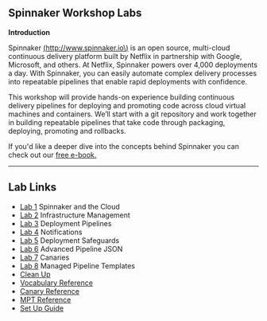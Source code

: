 ## Spinnaker Workshop Labs

**Introduction**

Spinnaker [\(http://www.spinnaker.io\)](https://www.spinnaker.io) is an open source, multi-cloud continuous delivery platform built by Netflix in partnership with Google, Microsoft, and others. At Netflix, Spinnaker powers over 4,000 deployments a day. With Spinnaker, you can easily automate complex delivery processes into repeatable pipelines that enable rapid deployments with confidence.

This workshop will provide hands-on experience building continuous delivery pipelines for deploying and promoting code across cloud virtual machines and containers. We’ll start with a git repository and work together in building repeatable pipelines that take code through packaging, deploying, promoting and rollbacks.

If you'd like a deeper dive into the concepts behind Spinnaker you can check out our [free e-book. ](https://www.spinnaker.io/ebook)

---
## Lab Links

* [Lab 1](/lab-1.md) Spinnaker and the Cloud
* [Lab 2](/lab-2.md) Infrastructure Management
* [Lab 3](/lab-3.md) Deployment Pipelines
* [Lab 4](/lab-4.md) Notifications
* [Lab 5](/lab-5.md) Deployment Safeguards
* [Lab 6](/lab-6.md) Advanced Pipeline JSON
* [Lab 7](/lab-7.md) Canaries
* [Lab 8](/lab-8.md) Managed Pipeline Templates
* [Clean Up](/clean-up.md)
* [Vocabulary Reference](/vocab-reference.md)
* [Canary Reference](/canary-reference.md)
* [MPT Reference](/mpt-reference.md)
* [Set Up Guide](/infra-setup.md)
